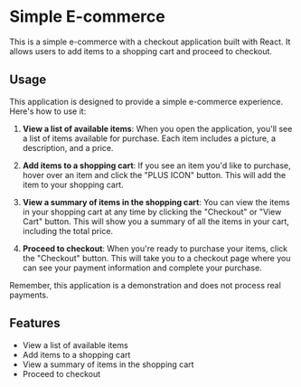 # Simple E-commerce

This is a simple e-commerce with a checkout application built with React. It allows users to add items to a shopping cart and proceed to checkout.

## Usage

This application is designed to provide a simple e-commerce experience. Here's how to use it:

1. **View a list of available items**: When you open the application, you'll see a list of items available for purchase. Each item includes a picture, a description, and a price.

2. **Add items to a shopping cart**: If you see an item you'd like to purchase, hover over an item and click the "PLUS ICON" button. This will add the item to your shopping cart.

3. **View a summary of items in the shopping cart**: You can view the items in your shopping cart at any time by clicking the "Checkout" or "View Cart" button. This will show you a summary of all the items in your cart, including the total price.

4. **Proceed to checkout**: When you're ready to purchase your items, click the "Checkout" button. This will take you to a checkout page where you can see your payment information and complete your purchase.

Remember, this application is a demonstration and does not process real payments.

## Features

- View a list of available items
- Add items to a shopping cart
- View a summary of items in the shopping cart
- Proceed to checkout
